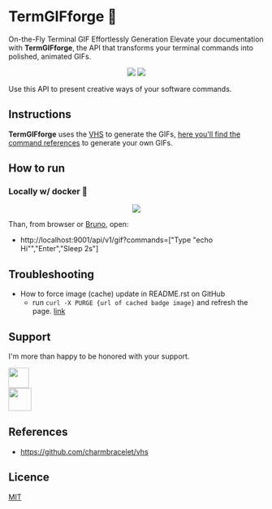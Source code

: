 # TermGIFforge 👾

On-the-Fly Terminal GIF Effortlessly Generation
Elevate your documentation with **TermGIFforge**, the API that transforms your terminal commands into polished, animated GIFs.

<p align="center">
  <img src="http://terminalgifapi.com/api/v1/gif?commands=[%20%22Set%20FontSize%2050%22,%20%22Set%20TypingSpeed%2075ms%22,%20%22Type%20\%22echo%20\%22%22,%20%22Set%20TypingSpeed%20500ms%22,%20%22Type%20\%22%27YEY\%22%22,%20%22Set%20TypingSpeed%2075ms%22,%20%22Type%20\%22!!!!%27\%22%22,%20%22Sleep%20100ms%22,%20%22Enter%22,%20%22Sleep%202s%22]"/>
  <img src="http://terminalgifapi.com/api/v1/gif?commands=[%22Type%20\%22echo%20%27The%20Magic%20Happens%20Here%27\%22%22,%22Enter%22,%22Sleep%202s%22]"/>
</p>

Use this API to present creative ways of your software commands.

## Instructions

**TermGIFforge** uses the [VHS](https://github.com/charmbracelet/vhs) to generate the GIFs, [here you'll find the command references](https://github.com/charmbracelet/vhs?tab=readme-ov-file#vhs-command-reference) to generate your own GIFs.

## How to run

### Locally w/ docker 🐳

<p align="center">
  <img src="http://terminalgifapi.com/api/v1/gif?commands=[%20%22Type%20\%22echo%20%27How%20to%20run%20locally%20w/%20Docker%27\%22\n%22,%22Sleep%20400ms%22,%22Enter%22,%22Sleep%20200ms%22,%20%22Type%20\%22echo%20%27make%20build-image%20to%20build%20image%27\%22\n%22,%22Sleep%20400ms%22,%22Enter%22,%22Sleep%20200ms%22,%20%22Type%20\%22echo%20%27make%20debug-container%20to%20start%20a%20terminal%20from%20inside%20the%20container%27\%22\n%22,%22Sleep%20400ms%22,%22Enter%22,%22Sleep%20200ms%22,%20%22Type%20\%22echo%20%27go%20run%20cmd/server/main.go%27\%22\n%22,%22Sleep%20400ms%22,%22Enter%22,%22Sleep%20200ms%22,%20%22Sleep%202s%22]"/>
</p>

Than, from browser or [Bruno](./zarf/bruno/), open:

- http://localhost:9001/api/v1/gif?commands=["Type \"echo Hi\"","Enter","Sleep 2s"]

<!--
- http://terminalgifapi.com/api/v1/gif?commands=["Type \"echo 'The Magic Happens Here'\"","Enter","Sleep 2s"]
- http://terminalgifapi.com/api/v1/gif?commands=[
    "Set FontSize 50",
    "Set TypingSpeed 75ms",
    "Type \"echo \"",
    "Set TypingSpeed 500ms",
    "Type \"'YEY\"",
    "Set TypingSpeed 75ms",
    "Type \"!!!'\"",
    "Sleep 100ms",
    "Enter",
    "Sleep 2s"]
- http://terminalgifapi.com/api/v1/gif?commands=["Type \"echo 'Welcome to VHS!'\"","Enter","Type \"ls\"","Sleep 100ms","Enter","Sleep 2s"]
- http://terminalgifapi.com/api/v1/gif?commands=[
    "Type \"echo 'How to run locally w/ Docker'\"\n","Sleep 400ms","Enter","Sleep 200ms",
    "Type \"echo 'make build-image to build image'\"\n","Sleep 400ms","Enter","Sleep 200ms",
    "Type \"echo 'make debug-container to start a terminal from inside the container'\"\n","Sleep 400ms","Enter","Sleep 200ms",
    "Type \"echo 'go run cmd/server/main.go'\"\n","Sleep 400ms","Enter","Sleep 200ms",
    "Sleep 2s"]
- http://terminalgifapi.com/api/v1/gif?commands=["Type \"echo 'Welcome to VHS!'\"","Sleep 100ms","Enter","Sleep 2s"]
- http://terminalgifapi.com/api/v1/gif?commands=["Type \"cat README.md\"","Enter","Sleep 2s"]
- http://terminalgifapi.com/api/v1/gif?commands=["Type \"less README.md\"","Enter","Sleep 2s"]
-->

## Troubleshooting

- How to force image (cache) update in README.rst on GitHub
  - run `curl -X PURGE {url of cached badge image}` and refresh the page. [link](https://stackoverflow.com/questions/26898052/how-to-force-image-cache-update-in-readme-rst-on-github)

## Support

I'm more than happy to be honored with your support.

<p>
  <a href="https://victor.barros.engineer/wallet" target="_blank">
    <img src="https://bitcoin.org/img/icons/logotop.svg?1671880122" height="40px">
  </a>
  <br/>
  <a href="https://www.buymeacoffee.com/victorbarros" target="_blank">
    <img src="https://cdn.buymeacoffee.com/buttons/v2/default-yellow.png" height="45px">
  </a>
</p>

## References

- https://github.com/charmbracelet/vhs
<!-- - https://github.com/anuraghazra/github-readme-stats
- https://github.com/DenverCoder1/github-readme-streak-stats
- https://github.com/rahuldkjain/github-profile-readme-generator
- https://github.com/ryo-ma/github-profile-trophy -->

## Licence

[MIT](./LICENSE)

<!--
TODO

- list of requirements to publish idea
  - create worker to exclude oldest GIFs
- cmds to build image using mac or linux
- create homepage to introduce project
- improve dockerfile
  - create stage with shared volume and build project
  - copy build to release fase
  - entrypoint to run builded
- backup https://github.com/charmbracelet/vhs/releases/download/v0.9.0/vhs_0.9.0_arm64.deb and https://github.com/charmbracelet/vhs/releases/download/v0.9.0/vhs_0.9.0_amd64.deb

- write article/post
- post on https://x.com/i/communities/1685641800449462272 and of show HN

-->
